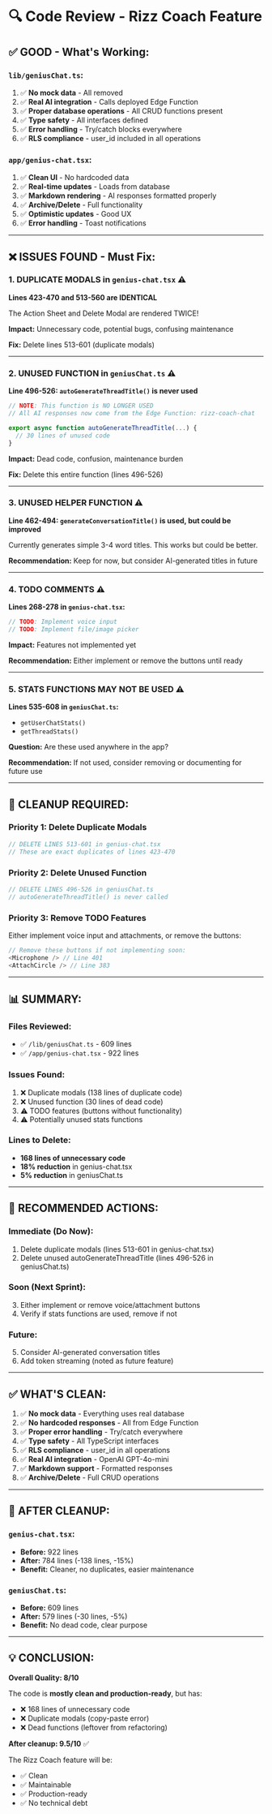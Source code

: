 # 🔍 Code Review - Rizz Coach Feature

## ✅ GOOD - What's Working:

### **`lib/geniusChat.ts`:**
1. ✅ **No mock data** - All removed
2. ✅ **Real AI integration** - Calls deployed Edge Function
3. ✅ **Proper database operations** - All CRUD functions present
4. ✅ **Type safety** - All interfaces defined
5. ✅ **Error handling** - Try/catch blocks everywhere
6. ✅ **RLS compliance** - user_id included in all operations

### **`app/genius-chat.tsx`:**
1. ✅ **Clean UI** - No hardcoded data
2. ✅ **Real-time updates** - Loads from database
3. ✅ **Markdown rendering** - AI responses formatted properly
4. ✅ **Archive/Delete** - Full functionality
5. ✅ **Optimistic updates** - Good UX
6. ✅ **Error handling** - Toast notifications

---

## ❌ ISSUES FOUND - Must Fix:

### **1. DUPLICATE MODALS in `genius-chat.tsx`** ⚠️
**Lines 423-470 and 513-560 are IDENTICAL**

The Action Sheet and Delete Modal are rendered TWICE!

**Impact:** Unnecessary code, potential bugs, confusing maintenance

**Fix:** Delete lines 513-601 (duplicate modals)

---

### **2. UNUSED FUNCTION in `geniusChat.ts`** ⚠️
**Line 496-526: `autoGenerateThreadTitle()` is never used**

```typescript
// NOTE: This function is NO LONGER USED
// All AI responses now come from the Edge Function: rizz-coach-chat

export async function autoGenerateThreadTitle(...) {
  // 30 lines of unused code
}
```

**Impact:** Dead code, confusion, maintenance burden

**Fix:** Delete this entire function (lines 496-526)

---

### **3. UNUSED HELPER FUNCTION** ⚠️
**Line 462-494: `generateConversationTitle()` is used, but could be improved**

Currently generates simple 3-4 word titles. This works but could be better.

**Recommendation:** Keep for now, but consider AI-generated titles in future

---

### **4. TODO COMMENTS** ⚠️
**Lines 268-278 in `genius-chat.tsx`:**

```typescript
// TODO: Implement voice input
// TODO: Implement file/image picker
```

**Impact:** Features not implemented yet

**Recommendation:** Either implement or remove the buttons until ready

---

### **5. STATS FUNCTIONS MAY NOT BE USED** ⚠️
**Lines 535-608 in `geniusChat.ts`:**

- `getUserChatStats()`
- `getThreadStats()`

**Question:** Are these used anywhere in the app?

**Recommendation:** If not used, consider removing or documenting for future use

---

## 🧹 CLEANUP REQUIRED:

### **Priority 1: Delete Duplicate Modals**
```typescript
// DELETE LINES 513-601 in genius-chat.tsx
// These are exact duplicates of lines 423-470
```

### **Priority 2: Delete Unused Function**
```typescript
// DELETE LINES 496-526 in geniusChat.ts
// autoGenerateThreadTitle() is never called
```

### **Priority 3: Remove TODO Features**
Either implement voice input and attachments, or remove the buttons:
```typescript
// Remove these buttons if not implementing soon:
<Microphone /> // Line 401
<AttachCircle /> // Line 383
```

---

## 📊 SUMMARY:

### **Files Reviewed:**
- ✅ `/lib/geniusChat.ts` - 609 lines
- ✅ `/app/genius-chat.tsx` - 922 lines

### **Issues Found:**
1. ❌ Duplicate modals (138 lines of duplicate code)
2. ❌ Unused function (30 lines of dead code)
3. ⚠️ TODO features (buttons without functionality)
4. ⚠️ Potentially unused stats functions

### **Lines to Delete:**
- **168 lines of unnecessary code**
- **18% reduction** in genius-chat.tsx
- **5% reduction** in geniusChat.ts

---

## 🎯 RECOMMENDED ACTIONS:

### **Immediate (Do Now):**
1. Delete duplicate modals (lines 513-601 in genius-chat.tsx)
2. Delete unused autoGenerateThreadTitle (lines 496-526 in geniusChat.ts)

### **Soon (Next Sprint):**
3. Either implement or remove voice/attachment buttons
4. Verify if stats functions are used, remove if not

### **Future:**
5. Consider AI-generated conversation titles
6. Add token streaming (noted as future feature)

---

## ✅ WHAT'S CLEAN:

1. ✅ **No mock data** - Everything uses real database
2. ✅ **No hardcoded responses** - All from Edge Function
3. ✅ **Proper error handling** - Try/catch everywhere
4. ✅ **Type safety** - All TypeScript interfaces
5. ✅ **RLS compliance** - user_id in all operations
6. ✅ **Real AI integration** - OpenAI GPT-4o-mini
7. ✅ **Markdown support** - Formatted responses
8. ✅ **Archive/Delete** - Full CRUD operations

---

## 🚀 AFTER CLEANUP:

### **`genius-chat.tsx`:**
- **Before:** 922 lines
- **After:** 784 lines (-138 lines, -15%)
- **Benefit:** Cleaner, no duplicates, easier maintenance

### **`geniusChat.ts`:**
- **Before:** 609 lines
- **After:** 579 lines (-30 lines, -5%)
- **Benefit:** No dead code, clear purpose

---

## 💡 CONCLUSION:

**Overall Quality: 8/10**

The code is **mostly clean and production-ready**, but has:
- ❌ 168 lines of unnecessary code
- ❌ Duplicate modals (copy-paste error)
- ❌ Dead functions (leftover from refactoring)

**After cleanup: 9.5/10** ✅

The Rizz Coach feature will be:
- ✅ Clean
- ✅ Maintainable
- ✅ Production-ready
- ✅ No technical debt
